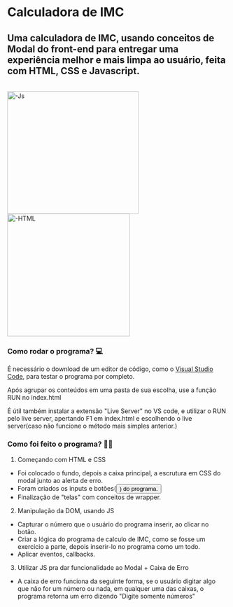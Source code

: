 # Calculadora de IMC

## Uma calculadora de IMC, usando conceitos de Modal do front-end para entregar uma experiência melhor e mais limpa ao usuário, feita com HTML, CSS e Javascript.

<div>
<div style="display: inline_block"><br>
<img align="center" alt="-Js" height="280" width="300" src="https://media.discordapp.net/attachments/1010233095414349846/1012543072875315270/Screenshot_874.png">
<img align="center" alt="-HTML" height="280" width="280" src="https://media.discordapp.net/attachments/1010233095414349846/1012543073194090516/Screenshot_875.png">
</div>


### Como rodar o programa? 💻

É necessário o download de um editor de código, como o [Visual Studio Code](https://code.visualstudio.com/download), para 
testar o programa por completo.

Após agrupar os conteúdos em uma pasta de sua escolha, use a função RUN no index.html
  
É útil também instalar a extensão "Live Server" no VS code, e utilizar o RUN pelo live server, apertando F1 em index.html e escolhendo o live server(caso não funcione o método mais simples anterior.)

### Como foi feito o programa? 👨‍💻

1. Começando com HTML e CSS
 - Foi colocado o fundo, depois a caixa principal, a escrutura em CSS do modal junto ao alerta de erro.
 - Foram criados os inputs e botões(<button>) do programa.
 - Finalização de "telas" com conceitos de wrapper. 

2. Manipulação da DOM, usando JS
 - Capturar o número que o usuário do programa inserir, ao clicar no botão.
 - Criar a lógica do programa de calculo de IMC, como se fosse um exercicio a parte, depois inserir-lo no programa como um todo.
 - Aplicar eventos, callbacks.
  
3. Utilizar JS pra dar funcionalidade ao Modal + Caixa de Erro
 - A caixa de erro funciona da seguinte forma, se o usuário digitar algo que não for um número ou nada, em qualquer uma das caixas, o programa retorna um erro dizendo "Digite somente números"
